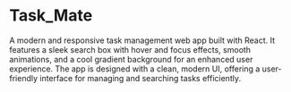 # Task_Mate
A modern and responsive task management web app built with React. It features a sleek search box with hover and focus effects, smooth animations, and a cool gradient background for an enhanced user experience. The app is designed with a clean, modern UI, offering a user-friendly interface for managing and searching tasks efficiently.
